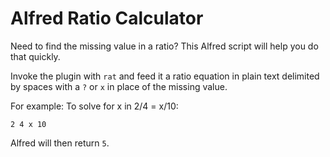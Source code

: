 # Alfred Ratio Calculator

Need to find the missing value in a ratio? This Alfred script will help you do that quickly.

Invoke the plugin with `rat` and feed it a ratio equation in plain text delimited by spaces with a `?` or `x` in place of the missing value.

For example: To solve for x in 2/4 = x/10:

  ```
  2 4 x 10
  ```

Alfred will then return `5`.
